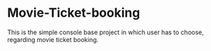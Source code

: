 # Movie-Ticket-booking
This is the simple console base project in which user has to choose, regarding movie ticket booking.
